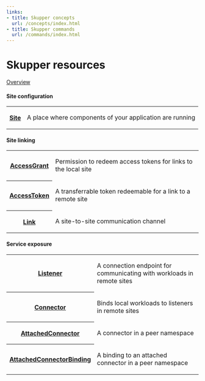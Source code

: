```yaml
---
links:
- title: Skupper concepts
  url: /concepts/index.html
- title: Skupper commands
  url: /commands/index.html
---
```


# Skupper resources

[Overview](overview.html)

#### Site configuration

<table class="objects">
<tr><th><a href="{{site_prefix}}/resources/site.html">Site</a></th><td><p>A place where components of your application are running</p>
</td></tr>
</table>

#### Site linking

<table class="objects">
<tr><th><a href="{{site_prefix}}/resources/accessgrant.html">AccessGrant</a></th><td><p>Permission to redeem access tokens for links to the local site</p>
</td></tr>
<tr><th><a href="{{site_prefix}}/resources/accesstoken.html">AccessToken</a></th><td><p>A transferrable token redeemable for a link to a remote site</p>
</td></tr>
<tr><th><a href="{{site_prefix}}/resources/link.html">Link</a></th><td><p>A site-to-site communication channel</p>
</td></tr>
</table>

#### Service exposure

<table class="objects">
<tr><th><a href="{{site_prefix}}/resources/listener.html">Listener</a></th><td><p>A connection endpoint for communicating with workloads in remote sites</p>
</td></tr>
<tr><th><a href="{{site_prefix}}/resources/connector.html">Connector</a></th><td><p>Binds local workloads to listeners in remote sites</p>
</td></tr>
<tr><th><a href="{{site_prefix}}/resources/attachedconnector.html">AttachedConnector</a></th><td><p>A connector in a peer namespace</p>
</td></tr>
<tr><th><a href="{{site_prefix}}/resources/attachedconnectoranchor.html">AttachedConnectorBinding</a></th><td><p>A binding to an attached connector in a peer namespace</p>
</td></tr>
</table>
